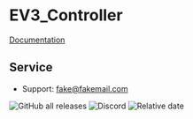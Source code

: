 # EV3_Controller



[Documentation](https://katherinempeterson.com/)


## Service
- Support: fake@fakemail.com



![GitHub all releases](https://img.shields.io/github/downloads/JuniorJacki/EV3-Controller/total?label=Downloads&logo=GITHUB&logoColor=%23ff0000) 
![Discord](https://img.shields.io/discord/897018883452571669?label=Discord&logo=Discord)
![Relative date](https://img.shields.io/date/1633930171?label=Letztes%20Update&logo=CLockify)

